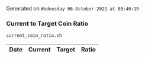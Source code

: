 Generated on `Wednesday 06-October-2021 at 08:40:19`

### Current to Target Coin Ratio
`current_coin_ratio.sh`

Date|Current|Target|Ratio
---|---|---|---
